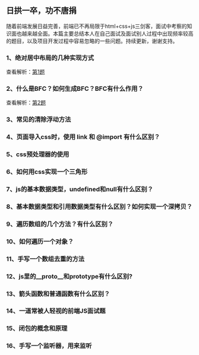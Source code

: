 ## 日拱一卒，功不唐捐

随着前端发展日益完善，前端已不再局限于html+css+js三剑客，面试中考察的知识面也越来越全面。本篇主要总结本人在自己面试及面试别人过程中出现频率较高的题目，以及项目开发过程中容易忽略的一些问题。持续更新，谢谢支持。

### 1、绝对居中布局的几种实现方式

查看解析：[第1题]()

### 2、什么是BFC？如何生成BFC？BFC有什么作用？

查看解析：[第2题]()

### 3、常见的清除浮动方法

### 4、页面导入css时，使用 link 和 @import 有什么区别？

### 5、css预处理器的使用

### 6、如何用css实现一个三角形

### 7、js的基本数据类型，undefined和null有什么区别？

### 8、基本数据类型和引用数据类型有什么区别？如何实现一个深拷贝？

### 9、遍历数组的几个方法？有什么区别？

### 10、如何遍历一个对象？

### 11、手写一个数组去重的方法

### 12、js里的__proto__和prototype有什么区别?

### 13、箭头函数和普通函数有什么区别？

### 14、一道常被人轻视的前端JS面试题

### 15、闭包的概念和原理

### 16、手写一个监听器，用来监听